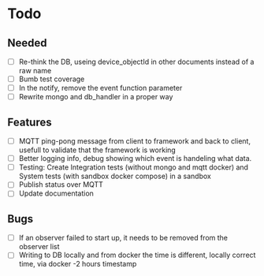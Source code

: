 # Todo

## Needed
- [ ] Re-think the DB, useing device_objectId in other documents instead of a raw name
- [ ] Bumb test coverage
- [ ] In the notify, remove the event function parameter
- [ ] Rewrite mongo and db_handler in a proper way

## Features
-  [ ] MQTT ping-pong message from client to framework and back to client, usefull to validate that the framework is working
-  [ ] Better logging info, debug showing which event is handeling what data.
-  [ ] Testing: Create Integration tests (without mongo and mqtt docker) and System tests (with sandbox docker compose) in a sandbox
-  [ ] Publish status over MQTT
-  [ ] Update documentation

## Bugs 
-  [ ] If an observer failed to start up, it needs to be removed from the observer list
-  [ ] Writing to DB locally and from docker the time is different, locally correct time, via docker -2 hours timestamp
